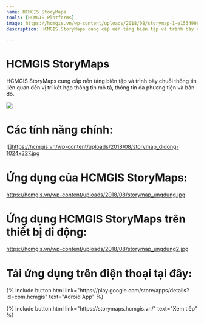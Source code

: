```yaml
---
name: HCMGIS StoryMaps
tools: [HCMGIS Platforms]
image: https://hcmgis.vn/wp-content/uploads/2018/08/storymap-1-e1534906351111-1200x516.png
description: HCMGIS StoryMaps cung cấp nền tảng biên tập và trình bày chuỗi thông tin liên quan đến vị trí kết hợp thông tin mô tả, thông tin đa phương tiện và bản đồ.

---
```


# HCMGIS StoryMaps

HCMGIS StoryMaps cung cấp nền tảng biên tập và trình bày chuỗi thông tin liên quan đến vị trí kết hợp thông tin mô tả, thông tin đa phương tiện và bản đồ.

![](https://hcmgis.vn/wp-content/uploads/2018/08/storymap-1-e1534906351111-1200x516.png)

# Các tính năng chính:

![]https://hcmgis.vn/wp-content/uploads/2018/08/storymap_didong-1024x327.jpg

# Ứng dụng của HCMGIS StoryMaps:
https://hcmgis.vn/wp-content/uploads/2018/08/storymap_ungdung.jpg

# Ứng dụng HCMGIS StoryMaps trên thiết bị di động:
https://hcmgis.vn/wp-content/uploads/2018/08/storymap_ungdung2.jpg

# Tải ứng dụng trên điện thoại tại đây:

<p class="text-center">
{% include button.html link="https://play.google.com/store/apps/details?id=com.hcmgis" text="Adroid App" %}
</p>


<p class="text-center">
{% include button.html link="https://storymaps.hcmgis.vn/" text="Xem tiếp" %}
</p>
